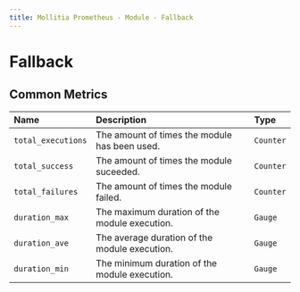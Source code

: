 ```yaml
---
title: Mollitia Prometheus - Module - Fallback
---
```

# Fallback

## Common Metrics

| Name               | Description                                    | Type      | 
|:-------------------|:-----------------------------------------------|:----------|
| `total_executions` | The amount of times the module has been used. | `Counter` |
| `total_success`    | The amount of times the module suceeded.      | `Counter` |
| `total_failures`   | The amount of times the module failed.        | `Counter` |
| `duration_max`     | The maximum duration of the module execution. | `Gauge`   |
| `duration_ave`     | The average duration of the module execution. | `Gauge`   |
| `duration_min`     | The minimum duration of the module execution. | `Gauge`   |
